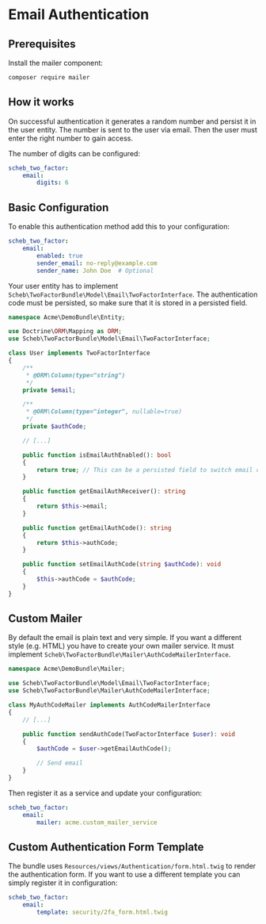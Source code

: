 Email Authentication
====================

## Prerequisites

Install the mailer component:

```bash
composer require mailer
```

## How it works

On successful authentication it generates a random number and persist it in the user entity. The number is sent to the
user via email. Then the user must enter the right number to gain access.

The number of digits can be configured:

```yaml
scheb_two_factor:
    email:
        digits: 6
```

## Basic Configuration

To enable this authentication method add this to your configuration:

```yaml
scheb_two_factor:
    email:
        enabled: true
        sender_email: no-reply@example.com
        sender_name: John Doe  # Optional
```

Your user entity has to implement `Scheb\TwoFactorBundle\Model\Email\TwoFactorInterface`. The authentication code must
be persisted, so make sure that it is stored in a persisted field.

```php
namespace Acme\DemoBundle\Entity;

use Doctrine\ORM\Mapping as ORM;
use Scheb\TwoFactorBundle\Model\Email\TwoFactorInterface;

class User implements TwoFactorInterface
{
    /**
     * @ORM\Column(type="string")
     */
    private $email;

    /**
     * @ORM\Column(type="integer", nullable=true)
     */
    private $authCode;

    // [...]

    public function isEmailAuthEnabled(): bool
    {
        return true; // This can be a persisted field to switch email code authentication on/off
    }

    public function getEmailAuthReceiver(): string
    {
        return $this->email;
    }

    public function getEmailAuthCode(): string
    {
        return $this->authCode;
    }

    public function setEmailAuthCode(string $authCode): void
    {
        $this->authCode = $authCode;
    }
}
```


## Custom Mailer

By default the email is plain text and very simple. If you want a different style (e.g. HTML) you have to create your
own mailer service. It must implement `Scheb\TwoFactorBundle\Mailer\AuthCodeMailerInterface`.

```php
namespace Acme\DemoBundle\Mailer;

use Scheb\TwoFactorBundle\Model\Email\TwoFactorInterface;
use Scheb\TwoFactorBundle\Mailer\AuthCodeMailerInterface;

class MyAuthCodeMailer implements AuthCodeMailerInterface
{
    // [...]

    public function sendAuthCode(TwoFactorInterface $user): void
    {
        $authCode = $user->getEmailAuthCode();

        // Send email
    }
}
```

Then register it as a service and update your configuration:

```yaml
scheb_two_factor:
    email:
        mailer: acme.custom_mailer_service
```

## Custom Authentication Form Template

The bundle uses `Resources/views/Authentication/form.html.twig` to render the authentication form. If you want to use a
different template you can simply register it in configuration:

```yaml
scheb_two_factor:
    email:
        template: security/2fa_form.html.twig
```

